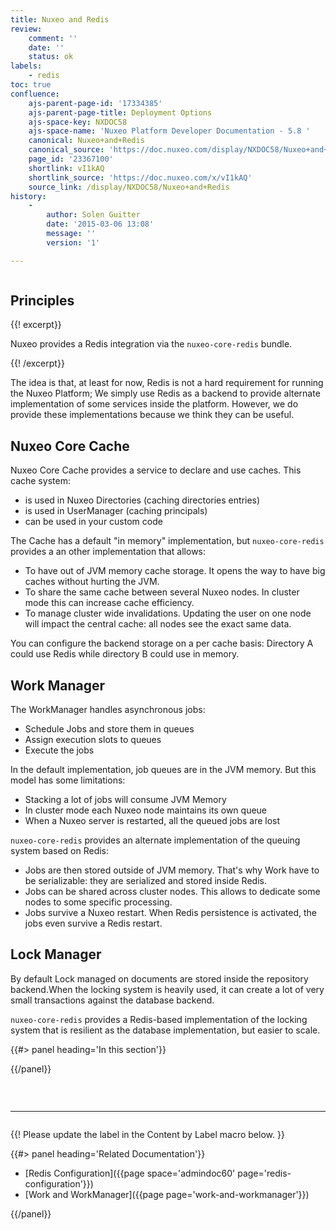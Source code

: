 ```yaml
---
title: Nuxeo and Redis
review:
    comment: ''
    date: ''
    status: ok
labels:
    - redis
toc: true
confluence:
    ajs-parent-page-id: '17334385'
    ajs-parent-page-title: Deployment Options
    ajs-space-key: NXDOC58
    ajs-space-name: 'Nuxeo Platform Developer Documentation - 5.8 '
    canonical: Nuxeo+and+Redis
    canonical_source: 'https://doc.nuxeo.com/display/NXDOC58/Nuxeo+and+Redis'
    page_id: '23367100'
    shortlink: vI1kAQ
    shortlink_source: 'https://doc.nuxeo.com/x/vI1kAQ'
    source_link: /display/NXDOC58/Nuxeo+and+Redis
history:
    - 
        author: Solen Guitter
        date: '2015-03-06 13:08'
        message: ''
        version: '1'

---
```

<div class="row"><div class="column medium-8">

## Principles

{{! excerpt}}

Nuxeo provides a Redis integration via the `nuxeo-core-redis` bundle.

{{! /excerpt}}

The idea is that, at least for now, Redis is not a hard requirement for running the Nuxeo Platform; We simply use Redis as a backend to provide alternate implementation of some services inside the platform. However, we do provide these implementations because we think they can be useful.

## Nuxeo Core Cache

Nuxeo Core Cache provides a service to declare and use caches. This cache system:

*   is used in Nuxeo Directories (caching directories entries)
*   is used in UserManager (caching principals)
*   can be used in your custom code&nbsp;

The Cache has a default "in memory" implementation, but `nuxeo-core-redis` provides a an other implementation that allows:

*   To have out of JVM memory cache storage.
    It opens the way to have big caches without hurting the JVM.
*   To share the same cache between several Nuxeo nodes.
    In cluster mode this can increase cache efficiency.
*   To manage cluster wide invalidations.
    Updating the user on one node will impact the central cache: all nodes see the exact same data.

You can configure the backend storage on a per cache basis:&nbsp;Directory A could use Redis while directory B could use in memory.

## Work Manager

The WorkManager handles asynchronous jobs:

*   Schedule Jobs and store them in queues
*   Assign execution slots to queues&nbsp;
*   Execute the jobs

In the default implementation, job queues are in the JVM memory. But this model has some limitations:

*   Stacking a lot of jobs will consume JVM Memory
*   In cluster mode each Nuxeo node maintains its own queue
*   When a Nuxeo server is restarted, all the queued jobs are lost

`nuxeo-core-redis` provides an alternate implementation of the queuing system based on Redis:

*   Jobs are then stored outside of JVM memory.
    That's why Work have to be serializable: they are serialized and stored inside Redis.
*   Jobs can be shared across cluster nodes.
    This allows to dedicate some nodes to some specific processing.
*   Jobs survive a Nuxeo restart.
    When Redis persistence is activated, the jobs even survive a Redis restart.

## Lock Manager

By default Lock managed on documents are stored inside the repository backend.When the locking system is heavily used, it can create a lot of very small transactions against the database backend.

`nuxeo-core-redis` provides a Redis-based implementation of the locking system that is resilient as the database implementation, but easier to scale.

</div><div class="column medium-4">{{#> panel heading='In this section'}}

{{/panel}}</div></div>

&nbsp;

* * *

<div class="row" data-equalizer data-equalize-on="medium"><div class="column medium-6">

{{! Please update the label in the Content by Label macro below. }}

{{#> panel heading='Related Documentation'}}

*   [Redis Configuration]({{page space='admindoc60' page='redis-configuration'}})
*   [Work and WorkManager]({{page page='work-and-workmanager'}})

{{/panel}}</div><div class="column medium-6">

&nbsp;

&nbsp;

</div></div>